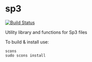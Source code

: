 # sp3

[![Build Status](https://app.travis-ci.com/xanthospap/sp3.svg?branch=main)](https://app.travis-ci.com/xanthospap/sp3)

Utility library and functions for Sp3 files

To build & install use:
```
scons
sudo scons install
```

